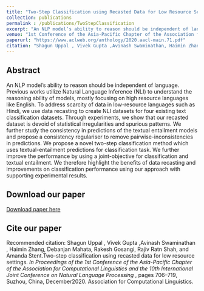 ```yaml
---
title: "Two-Step Classification using Recasted Data for Low Resource Settings"
collection: publications
permalink : /publications/TwoStepClassification
excerpt: "An NLP model’s ability to reason should be independent of language. Previous works utilize Natural Language Inference (NLI) to understand the reasoning ability of models, mostly focusing on high resource languages like English. To address scarcity of data in low-resource languages such as Hindi, we use data recasting to create NLI datasets for four existing text classification datasets. Through experiments, we show that our recasted dataset is devoid of statistical irregularities and spurious patterns. We further study the consistency in predictions of the textual entailment models and propose a consistency regulariser to remove pairwise-inconsistencies in predictions. We propose a novel two-step classification method which uses textual-entailment predictions for classification task. We further improve the performance by using a joint-objective for classification and textual entailment. We therefore highlight the benefits of data recasting and improvements on classification performance using our approach with supporting experimental results."
venue: "1st Conference of the Asia-Pacific Chapter of the Association for Computational Linguistics and the 10th International Joint Conference on Natural Language Processing"
paperurl: "https://www.aclweb.org/anthology/2020.aacl-main.71.pdf"
citation: "Shagun Uppal , Vivek Gupta ,Avinash Swaminathan, Haimin Zhang, Debanjan Mahata, Rakesh Gosangi, Rajiv Ratn Shah, and Amanda Stent.Two-step classification using recasted data for low resource settings.  <i> In Proceedings of the 1st Conference of the Asia-Pacific Chapter of the Association for Computational Linguistics and the 10th International Joint Conference on Natural Language Processing </i>, pages 706–719, Suzhou, China, December 2020.  Association for Computational Linguistics."
---
```


## Abstract
An NLP model’s ability to reason should be independent of language. Previous works utilize Natural Language Inference (NLI) to understand the reasoning ability of models, mostly focusing on high resource languages like English. To address scarcity of data in low-resource languages such as Hindi, we use data recasting to create NLI datasets for four existing text classification datasets. Through experiments, we show that our recasted dataset is devoid of statistical irregularities and spurious patterns. We further study the consistency in predictions of the textual entailment models and propose a consistency regulariser to remove pairwise-inconsistencies in predictions. We propose a novel two-step classification method which uses textual-entailment predictions for classification task. We further improve the performance by using a joint-objective for classification and textual entailment. We therefore highlight the benefits of data recasting and improvements on classification performance using our approach with supporting experimental results.

## Download our paper
[Download paper here](https://www.aclweb.org/anthology/2020.aacl-main.71.pdf)

## Cite our paper
Recommended citation: Shagun Uppal , Vivek Gupta ,Avinash Swaminathan , Haimin Zhang, Debanjan Mahata, Rakesh Gosangi, Rajiv Ratn Shah, and Amanda Stent.Two-step classification using recasted data for low resource settings.  <i> In Proceedings of the 1st Conference of the Asia-Pacific Chapter of the Association for Computational Linguistics and the 10th International Joint Conference on Natural Language Processing </i>, pages 706–719, Suzhou, China, December2020.  Association for Computational Linguistics. 